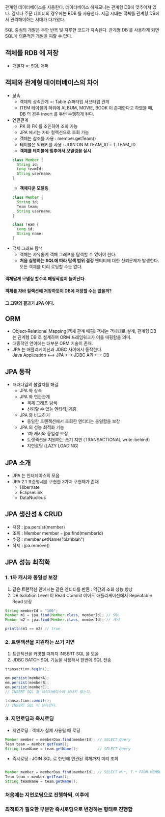 
관계형 데이터베이스를 사용한다. 데이터베이스 헤게모니는 관계형 DB에 맞추어져 있다. 결제나 주문 데이터의 경우에는 RDB 를 사용한다. 지금 시대는 객체를 관계형 DB에서 관리해야하는 시대가 다가왔다.

SQL 중심의 개발은 무한 반복 및 지루한 코드가 지속된다. 관계형 DB 를 사용하게 되면 SQL에 의존적인 개발을 피할 수 없다.

## 객체를 RDB 에 저장
* 개발자 =: SQL 매퍼

## 객체와 관계형 데이터베이스의 차이
* 상속
    * 객체의 상속관계 =: Table 슈퍼타입 서브타입 관계
    * ITEM 테이블의 하위에 ALBUM, MOVIE, BOOK 이 존재한다고 하였을 때, DB 의 경우 insert 를 두번 수행하게 된다.
* 연관관계
    * PK 와 FK 를 조인하여 조회 가능   
    * JPA 에서는 자바 컬렉션으로 조회 가능
    * 객체는 참조를 사용 : member.getTeam()
    * 테이블은 외래키를 사용 : JOIN ON M.TEAM_ID = T.TEAM_ID
    * __객체를 테이블에 맞추어서 모델링을 실시__
    ```java
    class Member {
      String id;
      Long teamId;
      String username;
    }
    ```
    * __객체다운 모델링__
    ```java
    class Member {
      String id;
      Team team;
      String username;
    }
    ```
    ```java
    class Team {
      Long id;
      String name;
    }
    ```
* 객체 그래프 탐색
   * 객체는 자유롭게 객체 그래프를 탐색할 수 있어야 한다.
   * __처음 실행하는 SQL에 따라 탐색 범위 결정__ 엔티티에 대한 신뢰문제가 발생한다. 모든 객체를 미리 로딩할 수는 없다.

#### 객체답게 모델링 할수록 매핑작업이 늘어난다.
#### 객체를 자바 컬렉션에 저장하듯이 DB에 저장할 수는 없을까?
#### 그 고민의 결과가 JPA 이다.

## ORM
* Object-Relational Mapping(객체 관계 매핑)
객체는 객체대로 설계, 관계형 DB 는 관계형 DB 로 설계하여 ORM 프레임워크가 이를 매핑함을 의미.
* 대중적인 언어에는 대부분 ORM 기술이 존재.
* JPA 는 애플리케이션과 JDBC 사이에서 동작한다.   
Java Application <--> JPA <--> JDBC API <--> DB

## JPA 동작
* 패러다임의 불일치를 해결
   * JPA 와 상속
   * JPA 와 연관관계
      * 객체 그래프 탐색
      * 신뢰할 수 있는 엔티티, 계층
   * JPA 와 비교하기
      * 동일한 트랜잭션에서 조회한 엔티티는 동일함을 보장
   * JPA 의 성능 최적화 기능
      * 1차 캐시와 동일성 보장
      * 트랜잭션을 지원하는 쓰기 지연 (TRANSACTIONAL write-behind)
      * 지연로딩 (LAZY LOADING)

## JPA 소개
* JPA 는 인터페이스의 모음
* JPA 2.1 표준명세를 구현한 3가지 구현체가 존재
   * Hibernate
   * EclipseLink
   * DataNucleus
   
## JPA 생산성 & CRUD
* 저장 : jpa.persist(member)
* 조회 : Member member = jpa.find(memberId)
* 수정 : member.setName("blahblah")
* 삭제 : jpa.remove()

## JPA 성능 최적화
### 1. 1차 캐시와 동일성 보장
1. 같은 트랜잭션 안에서는 같은 엔티티를 반환 : 약간의 조회 성능 향상
2. DB Isolation Level 이 Read Commit 이어도 애플리케이션에서 Repeatable Read 보장
```java
String memberId = "100";
Member m1 = jpa.find(Member.class, memberId); // SQL
Member m2 = jpa.find(Member.class, memberId); // 캐시

println(m1 == m2) // true
```

### 2. 트랜잭션을 지원하는 쓰기 지연
1. 트랜잭션을 커밋할 때까지 INSERT SQL 을 모음
2. JDBC BATCH SQL 기능을 사용해서 한번에 SQL 전송

```java
transaction.begin();

em.persist(memberA);
em.persist(memberB);
em.persist(memberC);
// INSERT SQL 을 데이터베이스에 보내지 않는다.

transaction.commit();
// INSERT SQL 이 날라간다.
```

### 3. 지연로딩과 즉시로딩
* 지연로딩 : 객체가 실제 사용될 때 로딩
```java
Member member = memberDao.find(memberId); // SELECT Query
Team team = member.getTeam();
String teamName = team.getName();         // SELECT Query
```
* 즉시로딩 : JOIN SQL 로 한번에 연관된 객체까지 미리 조회
```java

Member member = memberDao.find(memberId); // SELECT M.*, T.* FROM MEMBER JOIN TEAM ... (join)
Team team = member.getTeam();
String teamName = team.getName();        
```

### 처음에는 지연로딩으로 진행하되, 이후에
### 최적화가 필요한 부분만 즉시로딩으로 변경하는 형태로 진행함
